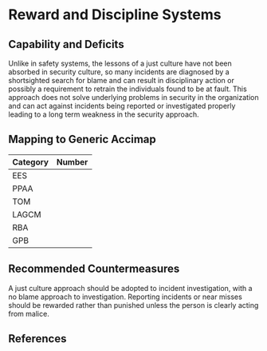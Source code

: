 # Reward and Discipline Systems

## Capability and Deficits
Unlike in safety systems, the lessons of a just culture have not been absorbed in security culture, so many incidents are diagnosed by a shortsighted search for blame and
can result in disciplinary action or possibly a requirement to retrain the individuals found to be at fault.  This approach does not solve underlying problems in security
in the organization and can act against incidents being reported or investigated properly leading to a long term weakness in the security approach.

## Mapping to Generic Accimap

|Category | Number |
| --- | --- |
|EES     |      |
|PPAA  | |
|TOM   ||
|LAGCM ||
|RBA   ||
|GPB   ||

## Recommended Countermeasures

A just culture approach should be adopted to incident investigation, with a no blame approach to investigation.  Reporting incidents or near misses should be rewarded rather
than punished unless the person is clearly acting from malice.

## References
